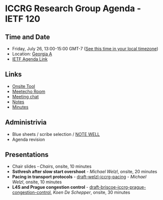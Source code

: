# ICCRG Research Group Agenda - IETF 120

## Time and Date

* Friday, July 26, 13:00-15:00 GMT-7 ([See this time in your local timezone](https://www.timeanddate.com/worldclock/fixedtime.html?msg=ICCRG+at+IETF+120&iso=20240726T13&p1=256&ah=2))
* Location: [Georgia A](https://datatracker.ietf.org/meeting/120/floor-plan?room=georgia-a)
* [IETF Agenda Link](https://datatracker.ietf.org/meeting/120/agenda/?show=iccrg)

## Links

* [Onsite Tool](https://meetings.conf.meetecho.com/onsite120/?group=iccrg&short=iccrg&item=1)
* [Meetecho Room](https://meetings.conf.meetecho.com/ietf120/?group=iccrg&short=iccrg&item=1)
* [Meeting chat](https://zulip.ietf.org/#narrow/stream/iccrg)
* [Notes](https://notes.ietf.org/notes-ietf-120-iccrg) 
* [Minutes](https://datatracker.ietf.org/doc/minutes-120-iccrg/)

## Administrivia

* Blue sheets / scribe selection / [NOTE WELL](https://www.irtf.org/policies/irtf-note-well-2021-05.pdf) 
* Agenda revision

## Presentations

- Chair slides - _Chairs_, onsite, 10 minutes
- **Ssthresh after slow start overshoot** - _Michael Welzl_, onsite, 20 minutes
- **Pacing in transport protocols** - [draft-welzl-iccrg-pacing](https://datatracker.ietf.org/doc/draft-welzl-iccrg-pacing/) - _Michael Welzl_, onsite, 10 minutes
- **L4S and Prague congestion control** - [draft-briscoe-iccrg-prague-congestion-control](https://datatracker.ietf.org/doc/draft-briscoe-iccrg-prague-congestion-control/), _Koen De Schepper_, onsite, 30 minutes

